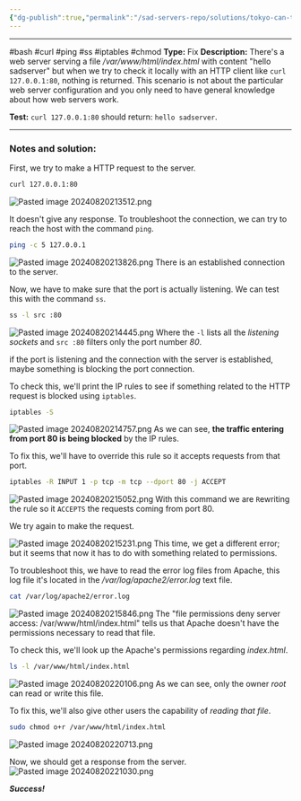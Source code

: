 ```yaml
---
{"dg-publish":true,"permalink":"/sad-servers-repo/solutions/tokyo-can-t-serve-web-file/","dgPassFrontmatter":true}
---
```


---
#bash #curl #ping #ss #iptables #chmod
**Type:** Fix
**Description:** There's a web server serving a file _/var/www/html/index.html_ with content "hello sadserver" but when we try to check it locally with an HTTP client like `curl 127.0.0.1:80`, nothing is returned. This scenario is not about the particular web server configuration and you only need to have general knowledge about how web servers work.

**Test:** `curl 127.0.0.1:80` should return: `hello sadserver`.

---
### Notes and solution:
First, we try to make a HTTP request to the server.

```bash
curl 127.0.0.1:80
```
![Pasted image 20240820213512.png](/img/user/Sad%20Servers%20repo/Solutions/Reference%20images/Pasted%20image%2020240820213512.png)

It doesn't give any response. To troubleshoot the connection, we can try to reach the host with the command `ping`.

```bash
ping -c 5 127.0.0.1
```
![Pasted image 20240820213826.png](/img/user/Sad%20Servers%20repo/Solutions/Reference%20images/Pasted%20image%2020240820213826.png)
There is an established connection to the server.

Now, we have to make sure that the port is actually listening. We can test this with the command `ss`.

```bash
ss -l src :80
```
![Pasted image 20240820214445.png](/img/user/Sad%20Servers%20repo/Solutions/Reference%20images/Pasted%20image%2020240820214445.png)
Where the `-l` lists all the _listening sockets_ and `src :80` filters only the port number _80_.

if the port is listening and the connection with the server is established, maybe something is blocking the port connection.

To check this, we'll print the IP rules to see if something related to the HTTP request is blocked using `iptables`.

```bash
iptables -S
```
![Pasted image 20240820214757.png](/img/user/Sad%20Servers%20repo/Solutions/Reference%20images/Pasted%20image%2020240820214757.png)
As we can see, **the traffic entering from port 80 is being blocked** by the IP rules.

To fix this, we'll have to override this rule so it accepts requests from that port.

```bash
iptables -R INPUT 1 -p tcp -m tcp --dport 80 -j ACCEPT
```
![Pasted image 20240820215052.png](/img/user/Sad%20Servers%20repo/Solutions/Reference%20images/Pasted%20image%2020240820215052.png)
With this command we are `R`ewriting the rule so it `ACCEPTS` the requests coming from port 80.

We try again to make the request.

![Pasted image 20240820215231.png](/img/user/Sad%20Servers%20repo/Solutions/Reference%20images/Pasted%20image%2020240820215231.png)
This time, we get a different error; but it seems that now it has to do with something related to permissions.

To troubleshoot this, we have to read the error log files from Apache, this log file it's located in the _/var/log/apache2/error.log_ text file.

```bash
cat /var/log/apache2/error.log
```
![Pasted image 20240820215846.png](/img/user/Sad%20Servers%20repo/Solutions/Reference%20images/Pasted%20image%2020240820215846.png)
The "file permissions deny server access: /var/www/html/index.html" tells us that Apache doesn't have the permissions necessary to read that file.

To check this, we'll look up the Apache's permissions regarding  _index.html_.

```bash
ls -l /var/www/html/index.html
```
![Pasted image 20240820220106.png](/img/user/Sad%20Servers%20repo/Solutions/Reference%20images/Pasted%20image%2020240820220106.png)
As we can see, only the owner _root_ can read or write this file.

To fix this, we'll also give other users the capability of _reading that file_.

```bash
sudo chmod o+r /var/www/html/index.html
```
![Pasted image 20240820220713.png](/img/user/Sad%20Servers%20repo/Solutions/Reference%20images/Pasted%20image%2020240820220713.png)

Now, we should get a response from the server.
![Pasted image 20240820221030.png](/img/user/Sad%20Servers%20repo/Solutions/Reference%20images/Pasted%20image%2020240820221030.png)

___Success!___


